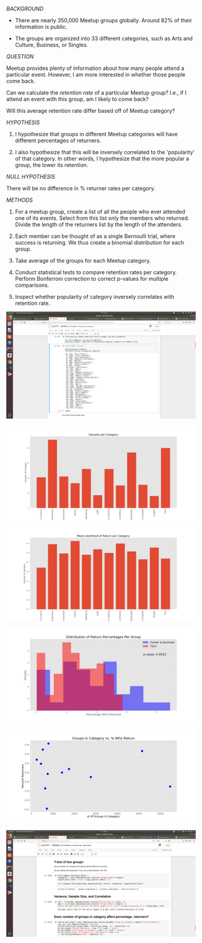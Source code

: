 
*BACKGROUND*

* There are nearly 350,000 Meetup groups globally. Around 82% of their information is public.

* The groups are organized into 33 different categories, such as Arts and Culture, Business, or Singles. 

*QUESTION*

Meetup provides plenty of information about how many people attend a particular event. However, I am more interested in whether those people come back.

Can we calculate the *retention rate* of a particular Meetup group? I.e., if I attend an event with this group, am I likely to come back? 

Will this average retention rate differ based off of Meetup category?

*HYPOTHESIS*

1. I hypothesize that groups in different Meetup categories will have different percentages of returners. 

2. I also hypothesize that this will be inversely correlated to the 'popularity' of that category. In other words, I hypothesize that the more popular a group, the lower its retention. 

*NULL HYPOTHESIS*

There will be no difference in % returner rates per category.

*METHODS*

1. For a meetup group, create a list of all the people who ever attended one of its events. Select from this list only the members who returned. Divide the length of the returners list by the length of the attenders. 

2. Each member can be thought of as a single Bernoulli trial, where success is returning. We thus create a binomial distribution for each group.

2. Take average of the groups for each Meetup category.

3. Conduct statistical tests to compare retention rates per category. Perform Bonferroni correction to correct p-values for multiple comparisons. 

4. Inspect whether popularity of category inversely correlates with retention rate.


![Categories](fig/Number_per_category.png)

![number](fig/Number_Samples_Per_category.jpg)

![means](fig/Means_Per_category.jpg)

![distribution](fig/Distribution_of_Career_vs_Tech.jpg)

![scatter](fig/Groups_in_category_vs_Who_Return.jpg)

![t-tests](fig/T-test_Results.png)
